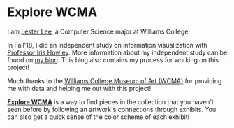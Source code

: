 # Explore WCMA
I am [Lester Lee](https://www.lester-le.com), a Computer Science major at Williams College.

In Fall'18, I did an independent study on information visualization with [Professor Iris Howley](http://www.cs.williams.edu/~iris/). More information about my independent study can be found on [my blog](https://www.lester-lee.com/f2018-info-vis/). This blog also contains my process for working on this project!

Much thanks to the [Williams College Museum of Art (WCMA)](https://github.com/wcmaart/collection) for providing me with data and helping me out with this project!

[**Explore WCMA**](https://www.lester-lee.com/wcma-viz/) is a way to find pieces in the collection that you haven't seen before by following an artwork's connections through exhibits. You can also get a quick sense of the color scheme of each exhibit! 